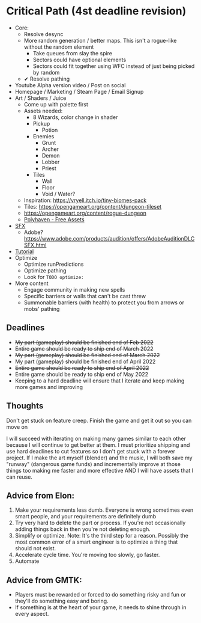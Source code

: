 # Critical Path (4st deadline revision)
- Core:
    - Resolve desync
    - More random generation / better maps.  This isn't a rogue-like without the random element
        - Take queues from slay the spire
        - Sectors could have optional elements
        - Sectors could fit together using WFC instead of just being picked by random
    - ✔ Resolve pathing
- Youtube Alpha version video / Post on social
- Homepage / Marketing / Steam Page / Email Signup
- Art / Shaders / Juice
    - Come up with palette first
    - Assets needed:
        - 8 Wizards, color change in shader
        - Pickup
            - Potion
        - Enemies
            - Grunt
            - Archer
            - Demon
            - Lobber
            - Priest
        - Tiles
            - Wall
            - Floor
            - Void / Water?
    - Inspiration: https://vryell.itch.io/tiny-biomes-pack
    - Tiles: https://opengameart.org/content/dungeon-tileset
    - https://opengameart.org/content/rogue-dungeon
    - [Polyhaven - Free Assets](https://polyhaven.com/)
- [SFX](https://www.asoundeffect.com/sound-library/metamorphosis/)
    - Adobe? https://www.adobe.com/products/audition/offers/AdobeAuditionDLCSFX.html
- [Tutorial](https://www.youtube.com/watch?v=-GV814cWiAw)
- Optimize
    - Optimize runPredictions
    - Optimize pathing
    - Look for `TODO optimize:`
- More content
    - Engage community in making new spells
    - Specific barriers or walls that can't be cast threw
    - Summonable barriers (with health) to protect you from arrows or mobs' pathing

## Deadlines
- ~~My part (gameplay) should be finished end of Feb 2022~~
- ~~Entire game should be ready to ship end of March 2022~~
- ~~My part (gameplay) should be finished end of March 2022~~
- My part (gameplay) should be finished end of April 2022
- ~~Entire game should be ready to ship end of April 2022~~
- Entire game should be ready to ship end of May 2022
- Keeping to a hard deadline will ensure that I iterate and keep making more games and improving
## Thoughts
Don't get stuck on feature creep.  Finish the game and get it out so you can move on

I will succeed with iterating on making many games similar to each other because I will continue to get better at them.  I must prioritize shipping and use hard deadlines to cut features so I don't get stuck with a forever project.
If I make the art myself (blender) and the music, I will both save my "runway" (dangerous game funds) and incrementally improve at those things too making me faster and more effective AND I will have assets that I can reuse.

## Advice from Elon:
1. Make your requirements less dumb.  Everyone is wrong sometimes even smart people, and your requirements are definitely dumb
2. Try very hard to delete the part or process.  If you're not occasionally adding things back in then you're not deleting enough.
3. Simplify or optimize.  Note: It's the third step for a reason. Possibly the most common error of a smart engineer is to optimize a thing that should not exist.
4. Accelerate cycle time.  You're moving too slowly, go faster.
5. Automate

## Advice from GMTK:
- Players must be rewarded or forced to do something risky and fun or they'll do something easy and boring.
- If something is at the heart of your game, it needs to shine through in every aspect.